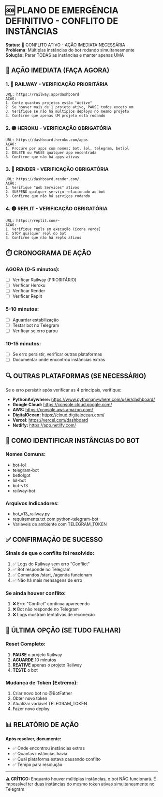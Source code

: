 # 🆘 PLANO DE EMERGÊNCIA DEFINITIVO - CONFLITO DE INSTÂNCIAS

**Status:** 🚨 CONFLITO ATIVO - AÇÃO IMEDIATA NECESSÁRIA  
**Problema:** Múltiplas instâncias do bot rodando simultaneamente  
**Solução:** Parar TODAS as instâncias e manter apenas UMA

## 🎯 AÇÃO IMEDIATA (FAÇA AGORA)

### 1. 🚂 **RAILWAY - VERIFICAÇÃO PRIORITÁRIA**
```
URL: https://railway.app/dashboard
AÇÃO: 
1. Conte quantos projetos estão "Active"
2. Se houver mais de 1 projeto ativo, PAUSE todos exceto um
3. Verifique se não há múltiplos deploys no mesmo projeto
4. Confirme que apenas UM projeto está rodando
```

### 2. 🟣 **HEROKU - VERIFICAÇÃO OBRIGATÓRIA**
```
URL: https://dashboard.heroku.com/apps
AÇÃO:
1. Procure por apps com nomes: bot, lol, telegram, betlol
2. DELETE ou PAUSE qualquer app encontrada
3. Confirme que não há apps ativas
```

### 3. 🔵 **RENDER - VERIFICAÇÃO OBRIGATÓRIA**
```
URL: https://dashboard.render.com/
AÇÃO:
1. Verifique "Web Services" ativos
2. SUSPEND qualquer serviço relacionado ao bot
3. Confirme que não há serviços rodando
```

### 4. 🟡 **REPLIT - VERIFICAÇÃO OBRIGATÓRIA**
```
URL: https://replit.com/~
AÇÃO:
1. Verifique repls em execução (ícone verde)
2. STOP qualquer repl do bot
3. Confirme que não há repls ativos
```

## ⏱️ CRONOGRAMA DE AÇÃO

### **AGORA (0-5 minutos):**
- [ ] Verificar Railway (PRIORITÁRIO)
- [ ] Verificar Heroku
- [ ] Verificar Render
- [ ] Verificar Replit

### **5-10 minutos:**
- [ ] Aguardar estabilização
- [ ] Testar bot no Telegram
- [ ] Verificar se erro parou

### **10-15 minutos:**
- [ ] Se erro persistir, verificar outras plataformas
- [ ] Documentar onde encontrou instâncias extras

## 🔍 OUTRAS PLATAFORMAS (SE NECESSÁRIO)

Se o erro persistir após verificar as 4 principais, verifique:

- **PythonAnywhere:** https://www.pythonanywhere.com/user/dashboard/
- **Google Cloud:** https://console.cloud.google.com/
- **AWS:** https://console.aws.amazon.com/
- **DigitalOcean:** https://cloud.digitalocean.com/
- **Vercel:** https://vercel.com/dashboard
- **Netlify:** https://app.netlify.com/

## 🎯 COMO IDENTIFICAR INSTÂNCIAS DO BOT

### **Nomes Comuns:**
- bot-lol
- telegram-bot
- betlolgpt
- lol-bot
- bot-v13
- railway-bot

### **Arquivos Indicadores:**
- bot_v13_railway.py
- requirements.txt com python-telegram-bot
- Variáveis de ambiente com TELEGRAM_TOKEN

## ✅ CONFIRMAÇÃO DE SUCESSO

### **Sinais de que o conflito foi resolvido:**
1. ✅ Logs do Railway sem erro "Conflict"
2. ✅ Bot responde no Telegram
3. ✅ Comandos /start, /agenda funcionam
4. ✅ Não há mais mensagens de erro

### **Se ainda houver conflito:**
1. ❌ Erro "Conflict" continua aparecendo
2. ❌ Bot não responde no Telegram
3. ❌ Logs mostram tentativas de reconexão

## 🚨 ÚLTIMA OPÇÃO (SE TUDO FALHAR)

### **Reset Completo:**
1. **PAUSE** o projeto Railway
2. **AGUARDE** 10 minutos
3. **REATIVE** apenas o projeto Railway
4. **TESTE** o bot

### **Mudança de Token (Extremo):**
1. Criar novo bot no @BotFather
2. Obter novo token
3. Atualizar variável TELEGRAM_TOKEN
4. Fazer novo deploy

## 📊 RELATÓRIO DE AÇÃO

**Após resolver, documente:**
- ✅ Onde encontrou instâncias extras
- ✅ Quantas instâncias havia
- ✅ Qual plataforma estava causando conflito
- ✅ Tempo para resolução

---

**⚠️ CRÍTICO:** Enquanto houver múltiplas instâncias, o bot NÃO funcionará. É impossível ter duas instâncias do mesmo token ativas simultaneamente no Telegram. 